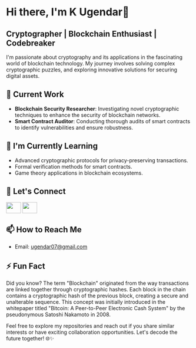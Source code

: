 # Hi there, I'm K Ugendar👋
## Cryptographer | Blockchain Enthusiast | Codebreaker

I'm passionate about cryptography and its applications in the fascinating world of blockchain technology. My journey involves solving complex cryptographic puzzles, and exploring innovative solutions for securing digital assets.

## 🔭 Current Work
- **Blockchain Security Researcher**: Investigating novel cryptographic techniques to enhance the security of blockchain networks.
- **Smart Contract Auditor**: Conducting thorough audits of smart contracts to identify vulnerabilities and ensure robustness.

## 🌱 I'm Currently Learning
- Advanced cryptographic protocols for privacy-preserving transactions.
- Formal verification methods for smart contracts.
- Game theory applications in blockchain ecosystems.

 
## 💬 Let's Connect
<p align="left">
<a href="https://twitter.com/Ugendar07" target="blank"><img align="center" src="https://cdn.jsdelivr.net/npm/simple-icons@3.0.1/icons/twitter.svg" alt="" height="30" width="40" /></a>
<a href="https://www.linkedin.com/in/kethavath-ugender/" target="blank"><img align="center" src="https://cdn.jsdelivr.net/npm/simple-icons@3.0.1/icons/linkedin.svg" alt="" height="30" width="40" /></a>
 </p>

## 📫 How to Reach Me
- Email: ugendar07@gmail.com

## ⚡ Fun Fact
Did you know? The term "Blockchain" originated from the way transactions are linked together through cryptographic hashes. Each block in the chain contains a cryptographic hash of the previous block, creating a secure and unalterable sequence. This concept was initially introduced in the whitepaper titled "Bitcoin: A Peer-to-Peer Electronic Cash System" by the pseudonymous Satoshi Nakamoto in 2008.

Feel free to explore my repositories and reach out if you share similar interests or have exciting collaboration opportunities. Let's decode the future together! 🌐✨
